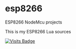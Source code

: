 # esp8266
ESP8266 NodeMcu projects

This is my ESP8266 Lua sources

[![Visits Badge](https://badges.pufler.dev/visits/VladimirBakum/esp8266)](https://badges.pufler.dev)

